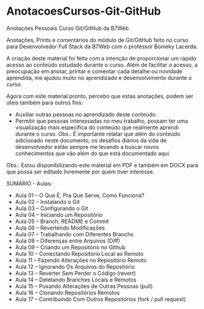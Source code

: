 # AnotacoesCursos-Git-GitHub
Anotações Pessoais Curso Git/GitHub da B7Web

Anotações, Prints e comentários do módulo de Git/GitHub feito no curso para Desenvolvedor Full Stack da B7Web com o professor Bonieky Lacerda.

A criação deste material foi feita com a intenção de proporcionar um rápido acesso ao conteúdo estudado durante o curso. Além de facilitar o acesso, a preocupação em anotar, printar e comentar cada detalhe ou novidade aprendida, me ajudou muito no aprendizado e desenvolvimento durante o curso.

Agora com este material pronto, percebo que estas anotações, podem ser úteis também para outros fins:

- Auxiliar outras pessoas no aprendizado deste conteúdo.
- Permitir que pessoas interessadas no meu trabalho, possam ter uma visualização mais específica do conteúdo que realmente aprendi durante o curso. Obs.: É importante relatar que além do conteúdo adicionado neste documento, os desafios diários da vida de desenvolvedor estão sempre me levando a buscar novos conhecimentos que vão além do que está documentado aqui.

Obs.: Estou disponibilizando este material em PDF e também em DOCX para que possa ser editado livremente por quem tiver interesse.

SUMÁRIO - Aulas:

- Aula 01 – O Que É, Pra Que Serve, Como Funciona?
- Aula 02 – Instalando o Git
- Aula 03 – Configurando o Git
- Aula 04 – Iniciando um Repositório
- Aula 05 – Branch, README e Commit
- Aula 06 – Revertendo Modificações
- Aula 07 – Trabalhando com Diferentes Branchs
- Aula 08 – Diferenças entre Arquivos (Diff)
- Aula 09 – Criando um Repositório no Github
- Aula 10 – Conectando Repositório Local ao Remoto
- Aula 11 – Fazendo Alterações no Repositório Remoto
- Aula 12 – Ignorando Os Arquivos do Repositório
- Aula 13 – Reverter Sem Perder o Código (revert)
- Aula 14 – Deletando Branches Locais e Remotos
- Aula 15 – Puxando Alterações de Outras Pessoas (pull)
- Aula 16 – Clonando Repositórios Remotos
- Aula 17 – Contribuindo Com Outros Repositórios (fork / pull request)
